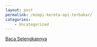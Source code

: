 ```yaml
---
layout: post
permalink: /mimpi-kereta-api-terbakar/
categories:
    - Uncategorized
---
```


[Baca Selengkapnya](/03)